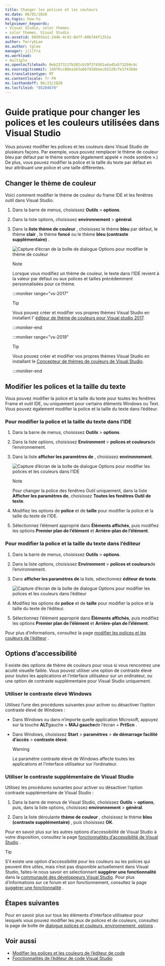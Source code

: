 ```yaml
---
title: Changer les polices et les couleurs
ms.date: 06/01/2020
ms.topic: how-to
helpviewer_keywords:
- Visual Studio, color themes
- color themes, Visual Studio
ms.assetid: 60d91ba1-244b-4c43-847f-60b744f1352a
author: TerryGLee
ms.author: tglee
manager: jillfra
ms.workload:
- multiple
ms.openlocfilehash: 0eb2373117b382cb19f374581ada45a5732b9c4c
ms.sourcegitcommit: 1d4f6cc80ea343a667d16beec03220cfe1f43b8e
ms.translationtype: MT
ms.contentlocale: fr-FR
ms.lasthandoff: 06/23/2020
ms.locfileid: "85284678"
---
```

# <a name="how-to-change-fonts-and-colors-in-visual-studio"></a>Guide pratique pour changer les polices et les couleurs utilisées dans Visual Studio

Vous pouvez modifier les polices et les couleurs dans Visual Studio de plusieurs façons. Par exemple, vous pouvez remplacer le thème de couleur bleu par défaut par le thème sombre (également appelé « mode sombre ».) De plus, vous pouvez modifier la police et la taille du texte par défaut en leur attribuant une police et une taille différentes.

## <a name="change-the-color-theme"></a>Changer le thème de couleur

Voici comment modifier le thème de couleur du frame IDE et les fenêtres outil dans Visual Studio.

1. Dans la barre de menus, choisissez **Outils**  >  **options**.

1. Dans la liste options, choisissez **environnement**  >  **général**.

1. Dans la **liste thème de couleur** , choisissez le thème **bleu** par défaut, le thème **clair** , le thème **foncé** ou le thème **bleu (contraste supplémentaire)** .

   ![Capture d’écran de la boîte de dialogue Options pour modifier le thème de couleur](media/fonts-colors-theme.png "Capture d’écran de la boîte de dialogue Options que vous pouvez utiliser pour modifier le thème de couleur")

    > [!NOTE]
    > Lorsque vous modifiez un thème de couleur, le texte dans l’IDE revient à la valeur par défaut ou aux polices et tailles précédemment personnalisées pour ce thème.

    :::moniker range="vs-2017"

    > [!TIP]
    > Vous pouvez créer et modifier vos propres thèmes Visual Studio en installant l' [éditeur de thème de couleurs pour Visual studio 2017](https://marketplace.visualstudio.com/items?itemName=VisualStudioPlatformTeam.VisualStudio2017ColorThemeEditor).

    :::moniker-end

    :::moniker range="vs-2019"

    > [!TIP]
    > Vous pouvez créer et modifier vos propres thèmes Visual Studio en installant le [Concepteur de thèmes de couleurs de Visual Studio](https://marketplace.visualstudio.com/items?itemName=ms-madsk.ColorThemeDesigner).

    :::moniker-end

## <a name="change-fonts-and-text-size"></a>Modifier les polices et la taille du texte

Vous pouvez modifier la police et la taille du texte pour toutes les fenêtres Frame et outil IDE, ou uniquement pour certains éléments Windows ou Text. Vous pouvez également modifier la police et la taille du texte dans l’éditeur.

### <a name="to-change-the-font-and-text-size-in-the-ide"></a>Pour modifier la police et la taille du texte dans l’IDE

1. Dans la barre de menus, choisissez **Outils**  >  **options**.

1. Dans la liste options, choisissez **Environment**  >  **polices et couleurs**de l’environnement.

1. Dans la liste **afficher les paramètres de** , choisissez **environnement**.

   ![Capture d’écran de la boîte de dialogue Options pour modifier les polices et les couleurs dans l’IDE](media/fonts-colors-environment.png "Capture d’écran de la boîte de dialogue Options pour modifier les polices et les couleurs dans l’IDE")

    > [!NOTE]
    > Pour changer la police des fenêtres Outil uniquement, dans la liste **Afficher les paramètres de**, choisissez **Toutes les fenêtres Outil de texte**.

1. Modifiez les options de **police** et de **taille** pour modifier la police et la taille du texte de l’IDE.

1. Sélectionnez l’élément approprié dans **Éléments affichés**, puis modifiez les options **Premier plan de l’élément** et **Arrière-plan de l’élément**.

### <a name="to-change-the-font-and-text-size-in-the-editor"></a>Pour modifier la police et la taille du texte dans l’éditeur

1. Dans la barre de menus, choisissez **Outils**  >  **options**.

1. Dans la liste options, choisissez **Environment**  >  **polices et couleurs**de l’environnement.

1. Dans **afficher les paramètres de** la liste, sélectionnez **éditeur de texte**.

   ![Capture d’écran de la boîte de dialogue Options pour modifier les polices et les couleurs dans l’éditeur](media/fonts-colors-text-editor.png "Capture d’écran de la boîte de dialogue Options pour modifier les polices et les couleurs de l’éditeur")

1. Modifiez les options de **police** et de **taille** pour modifier la police et la taille du texte de l’éditeur.

1. Sélectionnez l’élément approprié dans **Éléments affichés**, puis modifiez les options **Premier plan de l’élément** et **Arrière-plan de l’élément**.

Pour plus d’informations, consultez la page [modifier les polices et les couleurs de l’éditeur](../ide/reference/how-to-change-fonts-and-colors-in-the-editor.md) .

## <a name="accessibility-options"></a>Options d’accessibilité

Il existe des options de thème de couleurs pour vous si vous rencontrez une acuité visuelle faible. Vous pouvez utiliser une option de contraste élevé pour *toutes* les applications et l’interface utilisateur sur un ordinateur, ou une option de contraste supplémentaire pour Visual Studio uniquement.

### <a name="use-windows-high-contrast"></a>Utiliser le contraste élevé Windows

Utilisez l’une des procédures suivantes pour activer ou désactiver l’option contraste élevé de Windows :

- Dans Windows ou dans n’importe quelle application Microsoft, appuyez sur la touche **ALT**gauche + **MAJ gauche**de l’écran + **PrtScn** .

- Dans Windows, choisissez **Start**  >  **paramètres**  >  **de démarrage facilité d’accès**  >  **contraste élevé**.

    > [!WARNING]
    > Le paramètre contraste élevé de Windows affecte toutes les applications et l’interface utilisateur sur l’ordinateur.

### <a name="use-visual-studio-extra-contrast"></a>Utiliser le contraste supplémentaire de Visual Studio

Utilisez les procédures suivantes pour activer ou désactiver l’option contraste supplémentaire de Visual Studio :

1. Dans la barre de menus de Visual Studio, choisissez **Outils**  >  **options**, puis, dans la liste options, choisissez **environnement**  >  **général**.

1. Dans la liste déroulante **thème de couleur** , choisissez le thème **bleu (contraste supplémentaire)** , puis choisissez **OK**.

Pour en savoir plus sur les autres options d’accessibilité de Visual Studio à votre disposition, consultez la page [fonctionnalités d’accessibilité de Visual Studio](../ide/reference/accessibility-features-of-visual-studio.md) .

> [!TIP]
> S’il existe une option d’accessibilité pour les couleurs ou les polices qui peuvent être utiles, mais n’est pas disponible actuellement dans Visual Studio, faites-le nous savoir en sélectionnant **suggérer une fonctionnalité** dans la [communauté des développeurs Visual Studio](https://developercommunity.visualstudio.com/). Pour plus d’informations sur ce forum et son fonctionnement, consultez la page [suggérer une fonctionnalité](../ide/suggest-a-feature.md) .

## <a name="next-steps"></a>Étapes suivantes

Pour en savoir plus sur tous les éléments d’interface utilisateur pour lesquels vous pouvez modifier les jeux de polices et de couleurs, consultez la page de boîte de [dialogue polices et couleurs, environnement, options](../ide/reference/fonts-and-colors-environment-options-dialog-box.md) .

## <a name="see-also"></a>Voir aussi

- [Modifier les polices et les couleurs de l’éditeur de code](../ide/reference/how-to-change-fonts-and-colors-in-the-editor.md)
- [Fonctionnalités de l’éditeur de code Visual Studio](../ide/writing-code-in-the-code-and-text-editor.md)